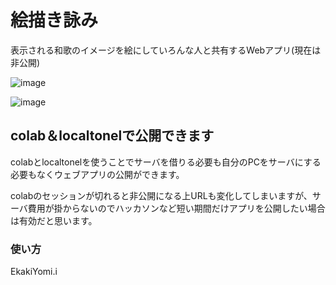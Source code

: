 # 絵描き詠み

表示される和歌のイメージを絵にしていろんな人と共有するWebアプリ(現在は非公開)

![image](https://github.com/nakaji-nandaina/EkakiYomi/assets/65334953/958b65c4-2ffd-45a7-8d49-46ccac749b1e)


![image](https://github.com/nakaji-nandaina/EkakiYomi/assets/65334953/55d0e165-2a34-4717-9d11-bb1533fb5cb3)

## colab＆localtonelで公開できます

colabとlocaltonelを使うことでサーバを借りる必要も自分のPCをサーバにする必要もなくウェブアプリの公開ができます。

colabのセッションが切れると非公開になる上URLも変化してしまいますが、サーバ費用が掛からないのでハッカソンなど短い期間だけアプリを公開したい場合は有効だと思います。

### 使い方

EkakiYomi.i
